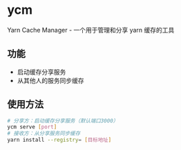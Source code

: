 # ycm

Yarn Cache Manager - 一个用于管理和分享 yarn 缓存的工具

## 功能

- 启动缓存分享服务
- 从其他人的服务同步缓存

## 使用方法

```bash
# 分享方：启动缓存分享服务（默认端口3000）
ycm serve [port]
# 接收方：从分享服务同步缓存
yarn install --registry= [目标地址]
```
